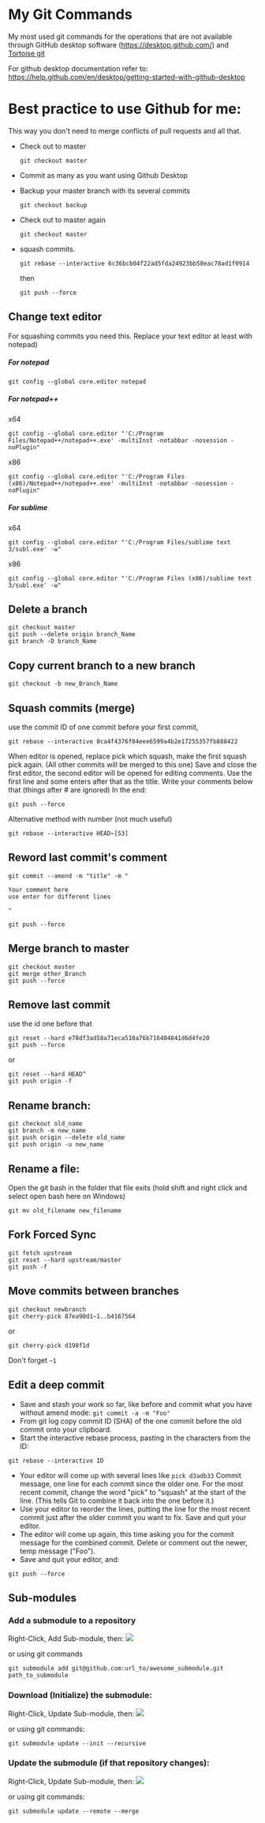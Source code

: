 # My Git Commands
My most used git commands for the operations that are not available through GitHub desktop software (https://desktop.github.com/) and [Tortoise git](https://tortoisegit.org/download/)

For github desktop documentation refer to:
https://help.github.com/en/desktop/getting-started-with-github-desktop

# Best practice to use Github for me:
This way you don't need to merge conflicts of pull requests and all that.

* Check out to master

	```
	git checkout master
	```
* Commit as many as you want using Github Desktop
* Backup your master branch with its several commits

	```
	git checkout backup
	```
* Check out to master again

	```
	git checkout master
	```
* squash commits.

	```
	git rebase --interactive 6c36bcb04f22ad5fda24923bb58eac78ad1f0914
	```
	then
	```
	git push --force
	```


## Change text editor
For squashing commits you need this. Replace your text editor at least with notepad)
##### For notepad
```
git config --global core.editor notepad
```

##### For notepad++
x64
```
git config --global core.editor "'C:/Program Files/Notepad++/notepad++.exe' -multiInst -notabbar -nosession -noPlugin"
```
x86
```
git config --global core.editor "'C:/Program Files (x86)/Notepad++/notepad++.exe' -multiInst -notabbar -nosession -noPlugin"
```
##### For sublime
x64
```
git config --global core.editor "'C:/Program Files/sublime text 3/subl.exe' -w"
```
x86
```
git config --global core.editor "'C:/Program Files (x86)/sublime text 3/subl.exe' -w"
```

## Delete a branch
```
git checkout master
git push --delete origin branch_Name
git branch -D branch_Name
```
## Copy current branch to a new branch
```
git checkout -b new_Branch_Name
```
## Squash commits (merge)
use the commit ID of one commit before your first commit,
```
git rebase --interactive 0ca4f4376f04eee6599a4b2e17255357fb888422
```
When editor is opened,
replace pick which squash,
make the first squash pick again. (All other commits will be merged to this one)
Save and close the first editor,
the second editor will be opened for editing comments.
Use the first line and some enters after that as the title.
Write your comments below that (things after # are ignored)
In the end:
```
git push --force
```
Alternative method with number (not much useful)
```
git rebase --interactive HEAD~[53]
```
## Reword last commit's comment
```
git commit --amend -m "title" -m "

Your comment here
use enter for different lines

"
```
```
git push --force
```
## Merge branch to master
```
git checkout master
git merge other_Branch
git push --force
```
## Remove last commit
use the id one before that
```
git reset --hard e78df3ad58a71eca510a76b716404841d6d4fe20
git push --force
```
or
```
git reset --hard HEAD^
git push origin -f
```

## Rename branch:
```
git checkout old_name
git branch -m new_name
git push origin --delete old_name
git push origin -u new_name
```

## Rename a file:
Open the git bash in the folder that file exits (hold shift and right click and select open bash here on Windows)
```
git mv old_filename new_filename
```

## Fork Forced Sync
```
git fetch upstream
git reset --hard upstream/master
git push -f
```

## Move commits between branches
```
git checkout newbranch
git cherry-pick 87ea90d1~1..b4167564
```
or
```
git cherry-pick d198f1d
```
Don't forget `~1`

## Edit a deep commit
- Save and stash your work so far, like before and commit what you have without amend mode: `git commit -a -m "Foo"`
- From git log copy commit ID (SHA) of the one commit before the old commit onto your clipboard.
- Start the interactive rebase process, pasting in the characters from the ID: 
```
git rebase --interactive ID
```
- Your editor will come up with several lines like `pick d3adb33` Commit message, one line for each commit since the older one.
For the most recent commit, change the word "pick" to "squash" at the start of the line. (This tells Git to combine it back into the one before it.)
- Use your editor to reorder the lines, putting the line for the most recent commit just after the older commit you want to fix.
Save and quit your editor.
- The editor will come up again, this time asking you for the commit message for the combined commit. Delete or comment out the newer, temp message ("Foo").
- Save and quit your editor, and:
```
git push --force
```

## Sub-modules

### Add a submodule to a repository

Right-Click, Add Sub-module, then:
![](images/add.jpg)


or using git commands
```
git submodule add git@github.com:url_to/awesome_submodule.git path_to_submodule
```

### Download (Initialize) the submodule:
Right-Click, Update Sub-module, then:
![](images/init.jpg)

or using git commands:
```
git submodule update --init --recursive
```

### Update the submodule (if that repository changes):

Right-Click, Update Sub-module, then:
![](images/update-submodue.jpg)

or using git commands:
```
git submodule update --remote --merge
```
